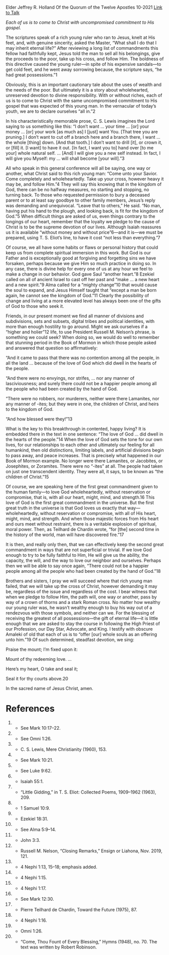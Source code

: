 Elder Jeffrey R. Holland
Of the Quorum of the Twelve Apostles
10-2021
[Link to Talk](https://www.churchofjesuschrist.org/study/general-conference/2021/10/12holland?lang=eng)

_Each of us is to come to Christ with uncompromised commitment to His gospel._

The scriptures speak of a rich young ruler who ran to Jesus, knelt at His feet, and, with genuine sincerity, asked the Master, “What shall I do that I may inherit eternal life?” After reviewing a long list of commandments this fellow had faithfully kept, Jesus told the man to sell all his belongings, give the proceeds to the poor, take up his cross, and follow Him. The boldness of this directive caused the young ruler—in spite of his expensive sandals—to get cold feet, and he went away sorrowing because, the scripture says, “he had great possessions.”1

Obviously, this is an important cautionary tale about the uses of wealth and the needs of the poor. But ultimately it is a story about wholehearted, unreserved devotion to divine responsibility. With or without riches, each of us is to come to Christ with the same uncompromised commitment to His gospel that was expected of this young man. In the vernacular of today’s youth, we are to declare ourselves “all in.”2

In his characteristically memorable prose, C. S. Lewis imagines the Lord saying to us something like this: “I don’t want … your time … [or] your money … [or] your work [as much as] I [just] want You. [That tree you are pruning.] I don’t want to cut off a branch here and a branch there, I want … the whole [thing] down. [And that tooth.] I don’t want to drill [it], or crown it, or [fill] it. [I want] to have it out. [In fact, I want you to] hand over [to me your] whole natural self. … [And] I will give you a new self instead. In fact, I will give you Myself: my … will shall become [your will].”3

All who speak in this general conference will all be saying, one way or another, what Christ said to this rich young man: “Come unto your Savior. Come completely and wholeheartedly. Take up your cross, however heavy it may be, and follow Him.”4 They will say this knowing that in the kingdom of God, there can be no halfway measures, no starting and stopping, no turning back. To those who requested permission to bury a deceased parent or to at least say goodbye to other family members, Jesus’s reply was demanding and unequivocal. “Leave that to others,” He said. “No man, having put his hand to the plough, and looking back, is fit for the kingdom of God.”5 When difficult things are asked of us, even things contrary to the longings of our heart, remember that the loyalty we pledge to the cause of Christ is to be the supreme devotion of our lives. Although Isaiah reassures us it is available “without money and without price”6—and it is—we must be prepared, using T. S. Eliot’s line, to have it cost “not less than everything.”7

Of course, we all have some habits or flaws or personal history that could keep us from complete spiritual immersion in this work. But God is our Father and is exceptionally good at forgiving and forgetting sins we have forsaken, perhaps because we give Him so much practice in doing so. In any case, there is divine help for every one of us at any hour we feel to make a change in our behavior. God gave Saul “another heart.”8 Ezekiel called on all of ancient Israel to cast off her past and “make … a new heart and a new spirit.”9 Alma called for a “mighty change”10 that would cause the soul to expand, and Jesus Himself taught that “except a man be born again, he cannot see the kingdom of God.”11 Clearly the possibility of change and living at a more elevated level has always been one of the gifts of God to those who seek it.

Friends, in our present moment we find all manner of divisions and subdivisions, sets and subsets, digital tribes and political identities, with more than enough hostility to go around. Might we ask ourselves if a “higher and holier”12 life, to use President Russell M. Nelson’s phrase, is something we could seek? When doing so, we would do well to remember that stunning period in the Book of Mormon in which those people asked and answered that question so affirmatively:

“And it came to pass that there was no contention among all the people, in all the land … because of the love of God which did dwell in the hearts of the people.

“And there were no envyings, nor strifes, … nor any manner of lasciviousness; and surely there could not be a happier people among all the people who had been created by the hand of God.

“There were no robbers, nor murderers, neither were there Lamanites, nor any manner of -ites; but they were in one, the children of Christ, and heirs to the kingdom of God.

“And how blessed were they!”13

What is the key to this breakthrough in contented, happy living? It is embedded there in the text in one sentence: “The love of God … did dwell in the hearts of the people.”14 When the love of God sets the tone for our own lives, for our relationships to each other and ultimately our feeling for all humankind, then old distinctions, limiting labels, and artificial divisions begin to pass away, and peace increases. That is precisely what happened in our Book of Mormon example. No longer were there Lamanites, or Jacobites, or Josephites, or Zoramites. There were no “-ites” at all. The people had taken on just one transcendent identity. They were all, it says, to be known as “the children of Christ.”15

Of course, we are speaking here of the first great commandment given to the human family—to love God wholeheartedly, without reservation or compromise, that is, with all our heart, might, mind, and strength.16 This love of God is the first great commandment in the universe. But the first great truth in the universe is that God loves us exactly that way—wholeheartedly, without reservation or compromise, with all of His heart, might, mind, and strength. And when those majestic forces from His heart and ours meet without restraint, there is a veritable explosion of spiritual, moral power. Then, as Teilhard de Chardin wrote, “for [the] second time in the history of the world, man will have discovered fire.”17

It is then, and really only then, that we can effectively keep the second great commandment in ways that are not superficial or trivial. If we love God enough to try to be fully faithful to Him, He will give us the ability, the capacity, the will, and the way to love our neighbor and ourselves. Perhaps then we will be able to say once again, “There could not be a happier people among all the people who had been created by the hand of God.”18

Brothers and sisters, I pray we will succeed where that rich young man failed, that we will take up the cross of Christ, however demanding it may be, regardless of the issue and regardless of the cost. I bear witness that when we pledge to follow Him, the path will, one way or another, pass by way of a crown of thorns and a stark Roman cross. No matter how wealthy our young ruler was, he wasn’t wealthy enough to buy his way out of a rendezvous with those symbols, and neither can we. For the blessing of receiving the greatest of all possessions—the gift of eternal life—it is little enough that we are asked to stay the course in following the High Priest of our Profession, our Day Star, Advocate, and King. I testify with obscure Amaleki of old that each of us is to “offer [our] whole souls as an offering unto him.”19 Of such determined, steadfast devotion, we sing:





Praise the mount; I’m fixed upon it:

Mount of thy redeeming love. …

Here’s my heart, O take and seal it;

Seal it for thy courts above.20





In the sacred name of Jesus Christ, amen.

# References
1. - See Mark 10:17–22.
2. - See Omni 1:26.
3. - C. S. Lewis, Mere Christianity (1960), 153.
4. - See Mark 10:21.
5. - See Luke 9:62.
6. - Isaiah 55:1.
7. - “Little Gidding,” in T. S. Eliot: Collected Poems, 1909–1962 (1963), 209.
8. - 1 Samuel 10:9.
9. - Ezekiel 18:31.
10. - See Alma 5:9–14.
11. - John 3:3.
12. - Russell M. Nelson, “Closing Remarks,” Ensign or Liahona, Nov. 2019, 121.
13. - 4 Nephi 1:13, 15–18; emphasis added.
14. - 4 Nephi 1:15.
15. - 4 Nephi 1:17.
16. - See Mark 12:30.
17. - Pierre Teilhard de Chardin, Toward the Future (1975), 87.
18. - 4 Nephi 1:16.
19. - Omni 1:26.
20. - “Come, Thou Fount of Every Blessing,” Hymns (1948), no. 70. The text was written by Robert Robinson.